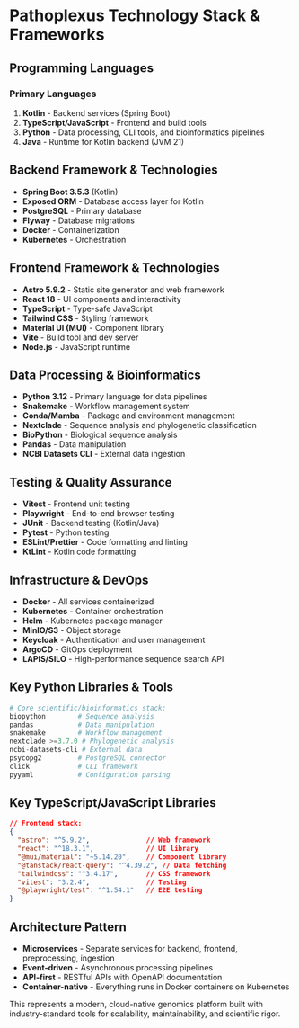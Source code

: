 # Pathoplexus Technology Stack & Frameworks

## Programming Languages

### Primary Languages
1. **Kotlin** - Backend services (Spring Boot)
2. **TypeScript/JavaScript** - Frontend and build tools
3. **Python** - Data processing, CLI tools, and bioinformatics pipelines
4. **Java** - Runtime for Kotlin backend (JVM 21)

## Backend Framework & Technologies

- **Spring Boot 3.5.3** (Kotlin)
- **Exposed ORM** - Database access layer for Kotlin
- **PostgreSQL** - Primary database
- **Flyway** - Database migrations
- **Docker** - Containerization
- **Kubernetes** - Orchestration

## Frontend Framework & Technologies

- **Astro 5.9.2** - Static site generator and web framework
- **React 18** - UI components and interactivity
- **TypeScript** - Type-safe JavaScript
- **Tailwind CSS** - Styling framework
- **Material UI (MUI)** - Component library
- **Vite** - Build tool and dev server
- **Node.js** - JavaScript runtime

## Data Processing & Bioinformatics

- **Python 3.12** - Primary language for data pipelines
- **Snakemake** - Workflow management system
- **Conda/Mamba** - Package and environment management
- **Nextclade** - Sequence analysis and phylogenetic classification
- **BioPython** - Biological sequence analysis
- **Pandas** - Data manipulation
- **NCBI Datasets CLI** - External data ingestion

## Testing & Quality Assurance

- **Vitest** - Frontend unit testing
- **Playwright** - End-to-end browser testing
- **JUnit** - Backend testing (Kotlin/Java)
- **Pytest** - Python testing
- **ESLint/Prettier** - Code formatting and linting
- **KtLint** - Kotlin code formatting

## Infrastructure & DevOps

- **Docker** - All services containerized
- **Kubernetes** - Container orchestration
- **Helm** - Kubernetes package manager
- **MinIO/S3** - Object storage
- **Keycloak** - Authentication and user management
- **ArgoCD** - GitOps deployment
- **LAPIS/SILO** - High-performance sequence search API

## Key Python Libraries & Tools

```python
# Core scientific/bioinformatics stack:
biopython        # Sequence analysis
pandas           # Data manipulation  
snakemake        # Workflow management
nextclade >=3.7.0 # Phylogenetic analysis
ncbi-datasets-cli # External data
psycopg2         # PostgreSQL connector
click            # CLI framework
pyyaml           # Configuration parsing
```

## Key TypeScript/JavaScript Libraries

```json
// Frontend stack:
{
  "astro": "^5.9.2",              // Web framework
  "react": "^18.3.1",             // UI library
  "@mui/material": "~5.14.20",    // Component library
  "@tanstack/react-query": "^4.39.2", // Data fetching
  "tailwindcss": "^3.4.17",       // CSS framework
  "vitest": "3.2.4",              // Testing
  "@playwright/test": "^1.54.1"   // E2E testing
}
```

## Architecture Pattern

- **Microservices** - Separate services for backend, frontend, preprocessing, ingestion
- **Event-driven** - Asynchronous processing pipelines
- **API-first** - RESTful APIs with OpenAPI documentation
- **Container-native** - Everything runs in Docker containers on Kubernetes

This represents a modern, cloud-native genomics platform built with industry-standard tools for scalability, maintainability, and scientific rigor.